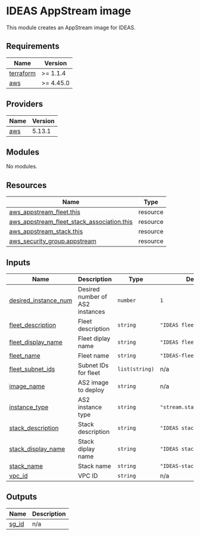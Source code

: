 # IDEAS AppStream image

This module creates an AppStream image for IDEAS.

<!-- BEGIN_TF_DOCS -->
## Requirements

| Name | Version |
|------|---------|
| <a name="requirement_terraform"></a> [terraform](#requirement\_terraform) | >= 1.1.4 |
| <a name="requirement_aws"></a> [aws](#requirement\_aws) | >= 4.45.0 |

## Providers

| Name | Version |
|------|---------|
| <a name="provider_aws"></a> [aws](#provider\_aws) | 5.13.1 |

## Modules

No modules.

## Resources

| Name | Type |
|------|------|
| [aws_appstream_fleet.this](https://registry.terraform.io/providers/hashicorp/aws/latest/docs/resources/appstream_fleet) | resource |
| [aws_appstream_fleet_stack_association.this](https://registry.terraform.io/providers/hashicorp/aws/latest/docs/resources/appstream_fleet_stack_association) | resource |
| [aws_appstream_stack.this](https://registry.terraform.io/providers/hashicorp/aws/latest/docs/resources/appstream_stack) | resource |
| [aws_security_group.appstream](https://registry.terraform.io/providers/hashicorp/aws/latest/docs/resources/security_group) | resource |

## Inputs

| Name | Description | Type | Default | Required |
|------|-------------|------|---------|:--------:|
| <a name="input_desired_instance_num"></a> [desired\_instance\_num](#input\_desired\_instance\_num) | Desired number of AS2 instances | `number` | `1` | no |
| <a name="input_fleet_description"></a> [fleet\_description](#input\_fleet\_description) | Fleet description | `string` | `"IDEAS fleet"` | no |
| <a name="input_fleet_display_name"></a> [fleet\_display\_name](#input\_fleet\_display\_name) | Fleet diplay name | `string` | `"IDEAS fleet"` | no |
| <a name="input_fleet_name"></a> [fleet\_name](#input\_fleet\_name) | Fleet name | `string` | `"IDEAS-fleet"` | no |
| <a name="input_fleet_subnet_ids"></a> [fleet\_subnet\_ids](#input\_fleet\_subnet\_ids) | Subnet IDs for fleet | `list(string)` | n/a | yes |
| <a name="input_image_name"></a> [image\_name](#input\_image\_name) | AS2 image to deploy | `string` | n/a | yes |
| <a name="input_instance_type"></a> [instance\_type](#input\_instance\_type) | AS2 instance type | `string` | `"stream.standard.medium"` | no |
| <a name="input_stack_description"></a> [stack\_description](#input\_stack\_description) | Stack description | `string` | `"IDEAS stack"` | no |
| <a name="input_stack_display_name"></a> [stack\_display\_name](#input\_stack\_display\_name) | Stack diplay name | `string` | `"IDEAS stack"` | no |
| <a name="input_stack_name"></a> [stack\_name](#input\_stack\_name) | Stack name | `string` | `"IDEAS-stack"` | no |
| <a name="input_vpc_id"></a> [vpc\_id](#input\_vpc\_id) | VPC ID | `string` | n/a | yes |

## Outputs

| Name | Description |
|------|-------------|
| <a name="output_sg_id"></a> [sg\_id](#output\_sg\_id) | n/a |
<!-- END_TF_DOCS -->
